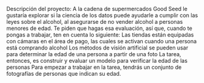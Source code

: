 Descripción del proyecto:
A la cadena de supermercados Good Seed le gustaría explorar si la ciencia de los datos puede ayudarle a cumplir con las leyes sobre el alcohol, al asegurarse de no vender alcohol a personas menores de edad. Te piden que hagas esa evaluación, así que, cuando te pongas a trabajar, ten en cuenta lo siguiente:
Las tiendas están equipadas con cámaras en el área de pago, las cuales se activan cuando una persona está comprando alcohol
Los métodos de visión artificial se pueden usar para determinar la edad de una persona a partir de una foto
La tarea, entonces, es construir y evaluar un modelo para verificar la edad de las personas
Para empezar a trabajar en la tarea, tendrás un conjunto de fotografías de personas que indican su edad.
